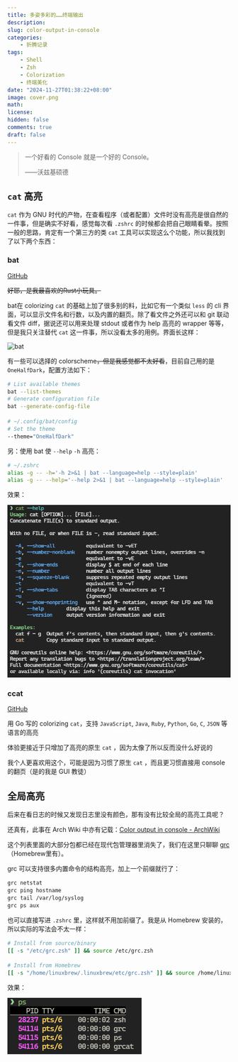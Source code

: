 ```yaml
---
title: 多姿多彩的……终端输出
description: 
slug: color-output-in-console
categories:
    - 折腾记录
tags:
    - Shell
    - Zsh
    - Colorization
    - 终端美化
date: "2024-11-27T01:38:22+08:00"
image: cover.png
math: 
license: 
hidden: false
comments: true
draft: false
---
```


> 一个好看的 Console 就是一个好的 Console。
> 
> ——沃兹基硕德

## `cat` 高亮

`cat` 作为 GNU 时代的产物，在查看程序（或者配置）文件时没有高亮是很自然的一件事，但是确实不好看，感觉每次看 `.zshrc` 的时候都会把自己眼睛看晕。按照一般的思路，肯定有一个第三方的类 `cat` 工具可以实现这么个功能，所以我找到了以下两个东西：

### bat

[GitHub](https://github.com/sharkdp/bat)

~~好耶，是我最喜欢的Rust小玩具。~~

bat在 colorizing `cat` 的基础上加了很多别的料，比如它有一个类似 `less` 的 cli 界面，可以显示文件名和行数，以及内置的翻页。除了看文件之外还可以和 git 联动看文件 diff，据说还可以用来处理 stdout 或者作为 help 高亮的 wrapper 等等，但是我只关注替代 `cat` 这一件事，所以没看太多的用例。界面长这样：

![bat](https://camo.githubusercontent.com/a9789c5200bdb0a22602643d7bf85f0f424ddd4259e763abc865609010c5e228/68747470733a2f2f696d6775722e636f6d2f724773646e44652e706e67)

有一些可以选择的 colorscheme~~，但是我感觉都不太好看~~，目前自己用的是 `OneHalfDark`，配置方法如下：

```Bash
# List available themes
bat --list-themes
# Generate configuration file
bat --generate-config-file

# ~/.config/bat/config
# Set the theme
--theme="OneHalfDark"
```

另：使用 bat 使 `--help` `-h` 高亮：

```Bash
# ~/.zshrc
alias -g -- -h='-h 2>&1 | bat --language=help --style=plain'
alias -g -- --help='--help 2>&1 | bat --language=help --style=plain'
```

效果：

![Help highlighting with bat](assets/index/image.png)

### ccat

[GitHub](https://github.com/owenthereal/ccat)

用 Go 写的 colorizing `cat`，支持 `JavaScript`, `Java`, `Ruby`, `Python`, `Go`, `C`, `JSON` 等语言的高亮

体验更接近于只增加了高亮的原生 `cat` ，因为太像了所以反而没什么好说的

我个人更喜欢用这个，可能是因为习惯了原生 `cat` ，而且更习惯直接用 console 的翻页（是的我是 GUI 教徒）

## 全局高亮

后来在看日志的时候又发现日志里没有颜色，那有没有比较全局的高亮工具呢？

还真有，此事在 Arch Wiki 中亦有记载：[Color output in console - ArchWiki](https://wiki.archlinux.org/title/Color_output_in_console#Universal_wrappers "Color output in console - ArchWiki")

这个列表里面的大部分包都已经在现代包管理器里消失了，我们在这里只聊聊 [grc](https://github.com/garabik/grc)（Homebrew里有）。

grc 可以支持很多内置命令的结构高亮，加上一个前缀就行了：

```Bash
grc netstat
grc ping hostname
grc tail /var/log/syslog
grc ps aux
```

也可以直接写进 `.zshrc` 里，这样就不用加前缀了。我是从 Homebrew 安装的，所以实际的写法会不太一样：

```Bash
# Install from source/binary
[[ -s "/etc/grc.zsh" ]] && source /etc/grc.zsh

# Install from Homebrew
[[ -s "/home/linuxbrew/.linuxbrew/etc/grc.zsh" ]] && source /home/linuxbrew/.linuxbrew/etc/grc.zsh
```

效果：

![ps command with grc](assets/index/image-1.png)